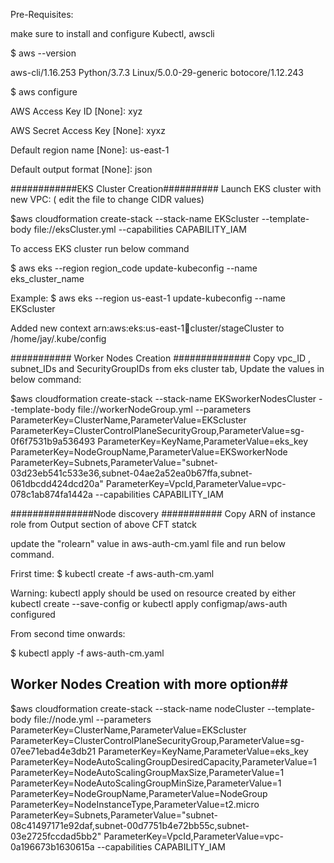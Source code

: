 Pre-Requisites:
 
make sure to install and configure Kubectl, awscli


$ aws --version

aws-cli/1.16.253 Python/3.7.3 Linux/5.0.0-29-generic botocore/1.12.243

$ aws configure

AWS Access Key ID [None]: xyz

AWS Secret Access Key [None]: xyxz

Default region name [None]: us-east-1

Default output format [None]: json


############EKS Cluster Creation##########
Launch EKS cluster with new VPC: ( edit the file to change CIDR values)

$aws cloudformation create-stack --stack-name EKScluster --template-body file://eksCluster.yml --capabilities CAPABILITY_IAM


To access EKS cluster run below command 

$ aws eks --region region_code update-kubeconfig --name eks_cluster_name

Example:
$ aws eks --region us-east-1 update-kubeconfig --name EKScluster

Added new context arn:aws:eks:us-east-1:1234:cluster/stageCluster to /home/jay/.kube/config

########### Worker Nodes Creation ##############
Copy vpc_ID , subnet_IDs and SecurityGroupIDs from eks cluster tab, Update the values in below command:

$aws cloudformation create-stack --stack-name EKSworkerNodesCluster --template-body file://workerNodeGroup.yml --parameters   ParameterKey=ClusterName,ParameterValue=EKScluster  ParameterKey=ClusterControlPlaneSecurityGroup,ParameterValue=sg-0f6f7531b9a536493   ParameterKey=KeyName,ParameterValue=eks_key  ParameterKey=NodeGroupName,ParameterValue=EKSworkerNode  ParameterKey=Subnets,ParameterValue="subnet-03d23eb541c533e36\,subnet-04ae2a52ea0b67ffa\,subnet-061dbcdd424dcd20a" ParameterKey=VpcId,ParameterValue=vpc-078c1ab874fa1442a --capabilities CAPABILITY_IAM


###############Node discovery ###########
Copy ARN of instance role from Output section of above CFT statck

update the "rolearn" value in aws-auth-cm.yaml file and run below command.

Frirst time:
$ kubectl create -f aws-auth-cm.yaml 

Warning: kubectl apply should be used on resource created by either kubectl create --save-config or kubectl apply
configmap/aws-auth configured 

From second time onwards:

$ kubectl apply -f aws-auth-cm.yaml 


## Worker Nodes Creation with more option##

$aws cloudformation create-stack --stack-name nodeCluster --template-body file://node.yml --parameters   ParameterKey=ClusterName,ParameterValue=EKScluster  ParameterKey=ClusterControlPlaneSecurityGroup,ParameterValue=sg-07ee71ebad4e3db21  ParameterKey=KeyName,ParameterValue=eks_key ParameterKey=NodeAutoScalingGroupDesiredCapacity,ParameterValue=1 ParameterKey=NodeAutoScalingGroupMaxSize,ParameterValue=1 ParameterKey=NodeAutoScalingGroupMinSize,ParameterValue=1 ParameterKey=NodeGroupName,ParameterValue=NodeGroup ParameterKey=NodeInstanceType,ParameterValue=t2.micro ParameterKey=Subnets,ParameterValue="subnet-08c41497171e92daf\,subnet-00d7751b4e72bb55c\,subnet-03e2725fccdad5bb2" ParameterKey=VpcId,ParameterValue=vpc-0a196673b1630615a --capabilities CAPABILITY_IAM
